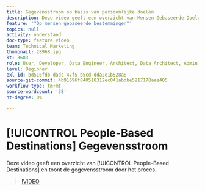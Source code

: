 ```yaml
---
title: Gegevensstroom op basis van persoonlijke doelen
description: Deze video geeft een overzicht van Mensen-Gebaseerde Doelen en toont de gegevensstroom door het proces.
feature: '"Op mensen gebaseerde bestemmingen"'
topics: null
activity: understand
doc-type: feature video
team: Technical Marketing
thumbnail: 28968.jpg
kt: 3683
role: User, Developer, Data Engineer, Architect, Data Architect, Admin, Leader
level: Beginner
exl-id: bd516fdb-dadc-47f5-b5cd-dda2e1b528a8
source-git-commit: 4b91696f840518312ec041abdbe5217178aee405
workflow-type: tm+mt
source-wordcount: '38'
ht-degree: 0%

---
```


# [!UICONTROL People-Based Destinations] Gegevensstroom

Deze video geeft een overzicht van [!UICONTROL People-Based Destinations] en toont de gegevensstroom door het proces.

>[!VIDEO](https://video.tv.adobe.com/v/28968/?quality=12)
